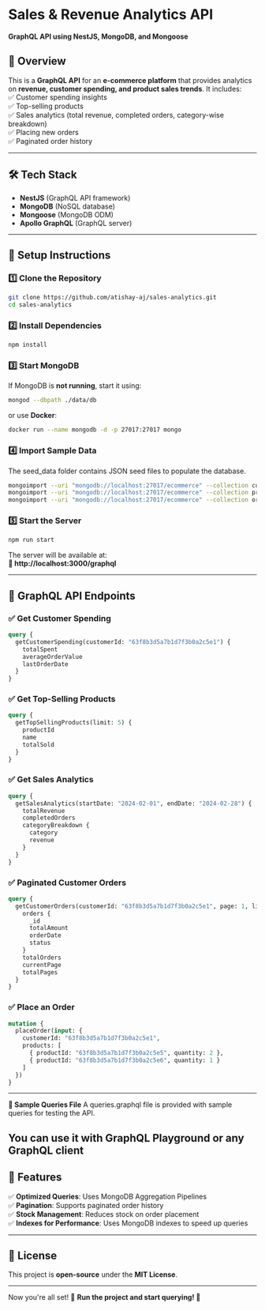 # **Sales & Revenue Analytics API**  
**GraphQL API using NestJS, MongoDB, and Mongoose**

## **📌 Overview**  
This is a **GraphQL API** for an **e-commerce platform** that provides analytics on **revenue, customer spending, and product sales trends**. It includes:  
✅ Customer spending insights  
✅ Top-selling products  
✅ Sales analytics (total revenue, completed orders, category-wise breakdown)  
✅ Placing new orders  
✅ Paginated order history  

---

## **🛠️ Tech Stack**
- **NestJS** (GraphQL API framework)
- **MongoDB** (NoSQL database)
- **Mongoose** (MongoDB ODM)
- **Apollo GraphQL** (GraphQL server)

---

## **🚀 Setup Instructions**

### **1️⃣ Clone the Repository**
```sh
git clone https://github.com/atishay-aj/sales-analytics.git
cd sales-analytics
```

### **2️⃣ Install Dependencies**
```sh
npm install
```

### **3️⃣ Start MongoDB**
If MongoDB is **not running**, start it using:
```sh
mongod --dbpath ./data/db
```
or use **Docker**:
```sh
docker run --name mongodb -d -p 27017:27017 mongo
```

### **4️⃣ Import Sample Data**
The seed_data folder contains JSON seed files to populate the database.

```sh
mongoimport --uri "mongodb://localhost:27017/ecommerce" --collection customers --file customers.json --jsonArray
mongoimport --uri "mongodb://localhost:27017/ecommerce" --collection products --file products.json --jsonArray
mongoimport --uri "mongodb://localhost:27017/ecommerce" --collection orders --file orders.json --jsonArray
```

### **5️⃣ Start the Server**
```sh
npm run start
```
The server will be available at:  
**📍 http://localhost:3000/graphql**

---

## **🎯 GraphQL API Endpoints**

### ✅ **Get Customer Spending**
```graphql
query {
  getCustomerSpending(customerId: "63f8b3d5a7b1d7f3b0a2c5e1") {
    totalSpent
    averageOrderValue
    lastOrderDate
  }
}
```

### ✅ **Get Top-Selling Products**
```graphql
query {
  getTopSellingProducts(limit: 5) {
    productId
    name
    totalSold
  }
}
```

### ✅ **Get Sales Analytics**
```graphql
query {
  getSalesAnalytics(startDate: "2024-02-01", endDate: "2024-02-28") {
    totalRevenue
    completedOrders
    categoryBreakdown {
      category
      revenue
    }
  }
}
```

### ✅ **Paginated Customer Orders**
```graphql
query {
  getCustomerOrders(customerId: "63f8b3d5a7b1d7f3b0a2c5e1", page: 1, limit: 5) {
    orders {
      _id
      totalAmount
      orderDate
      status
    }
    totalOrders
    currentPage
    totalPages
  }
}
```

### ✅ **Place an Order**
```graphql
mutation {
  placeOrder(input: {
    customerId: "63f8b3d5a7b1d7f3b0a2c5e1",
    products: [
      { productId: "63f8b3d5a7b1d7f3b0a2c5e5", quantity: 2 },
      { productId: "63f8b3d5a7b1d7f3b0a2c5e6", quantity: 1 }
    ]
  })
}
```
---

**📄 Sample Queries File**
A queries.graphql file is provided with sample queries for testing the API.

You can use it with GraphQL Playground or any GraphQL client
---

## **🔹 Features**
✅ **Optimized Queries**: Uses MongoDB Aggregation Pipelines  
✅ **Pagination**: Supports paginated order history  
✅ **Stock Management**: Reduces stock on order placement  
✅ **Indexes for Performance**: Uses MongoDB indexes to speed up queries  


---

## **📜 License**
This project is **open-source** under the **MIT License**.

---

Now you're all set! 🎉 **Run the project and start querying! 🚀**
